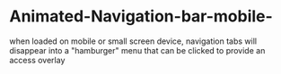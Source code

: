 # Animated-Navigation-bar-mobile-
when loaded on mobile or small screen device, navigation tabs will disappear into a "hamburger" menu that can be clicked to provide an access overlay
